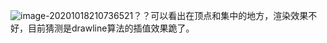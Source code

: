 ![image-20201018210736521](C:\Users\scent\AppData\Roaming\Typora\typora-user-images\image-20201018210736521.png)？？可以看出在顶点和集中的地方，渲染效果不好，目前猜测是drawline算法的插值效果跪了。

